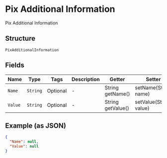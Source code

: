 
# Pix Additional Information

Pix Additional Information

## Structure

`PixAdditionalInformation`

## Fields

| Name | Type | Tags | Description | Getter | Setter |
|  --- | --- | --- | --- | --- | --- |
| `Name` | `String` | Optional | - | String getName() | setName(String name) |
| `Value` | `String` | Optional | - | String getValue() | setValue(String value) |

## Example (as JSON)

```json
{
  "Name": null,
  "Value": null
}
```

